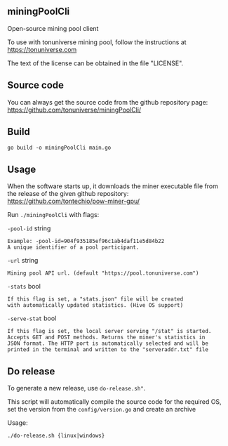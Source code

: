 ## miningPoolCli

Open-source mining pool client

To use with tonuniverse mining pool, follow the instructions at https://tonuniverse.com

The text of the license can be obtained in the file "LICENSE".

## Source code

You can always get the source code from the github repository page:
https://github.com/tonuniverse/miningPoolCli/

## Build

```
go build -o miningPoolCli main.go
```

## Usage

When the software starts up, it downloads the miner executable 
file from the release of the given github repository: 
https://github.com/tontechio/pow-miner-gpu/

Run `./miningPoolCli` with flags:

`-pool-id` string

	Example: -pool-id=904f935185ef96c1ab4daf11e5d84b22
	A unique identifier of a pool participant.

`-url` string
  
	Mining pool API url. (default "https://pool.tonuniverse.com")

`-stats` bool
  
	If this flag is set, a "stats.json" file will be created 
	with automatically updated statistics. (Hive OS support)

`-serve-stat` bool

	If this flag is set, the local server serving "/stat" is started. 
	Accepts GET and POST methods. Returns the miner's statistics in 
	JSON format. The HTTP port is automatically selected and will be 
	printed in the terminal and written to the "serveraddr.txt" file

## Do release

To generate a new release, use `do-release.sh"`.

This script will automatically compile the source code for the required OS, set the version from the `config/version.go` and create an archive

Usage: 

	./do-release.sh {linux|windows}

